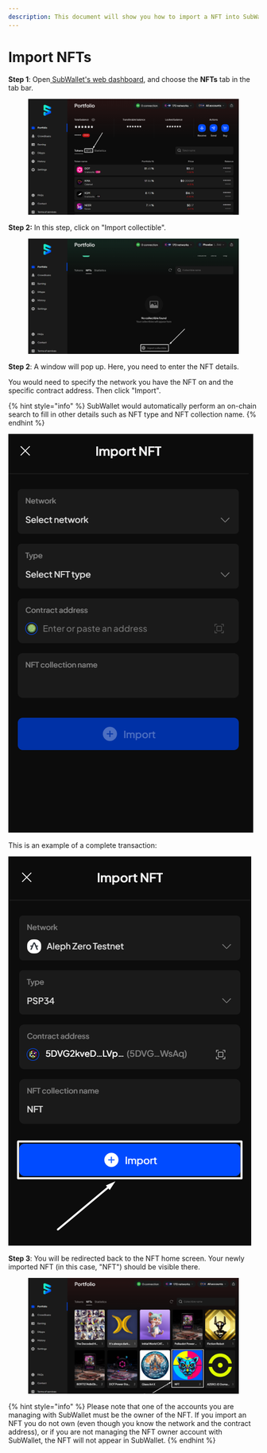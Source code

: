 ```yaml
---
description: This document will show you how to import a NFT into SubWallet.
---
```


# Import NFTs

**Step 1**: Open[ SubWallet's web dashboard](https://web.subwallet.app/), and choose the **NFTs** tab in the tab bar.

<figure><img src="../../../.gitbook/assets/image (1796).png" alt=""><figcaption></figcaption></figure>

**Step 2:** In this step, click on "Import collectible".

<figure><img src="../../../.gitbook/assets/image (1797).png" alt=""><figcaption></figcaption></figure>

**Step 2**: A window will pop up. Here, you need to enter the NFT details.&#x20;

You would need to specify the network you have the NFT on and the specific contract address. Then click "Import".

{% hint style="info" %}
SubWallet would automatically perform an on-chain search to fill in other details such as NFT type and NFT collection name.&#x20;
{% endhint %}

![](<../../../.gitbook/assets/image (1798).png>)

This is an example of a complete transaction:

![](<../../../.gitbook/assets/image (1801).png>)

**Step 3**: You will be redirected back to the NFT home screen. Your newly imported NFT (in this case, "NFT") should be visible there.&#x20;

<figure><img src="../../../.gitbook/assets/image (1803).png" alt=""><figcaption></figcaption></figure>

{% hint style="info" %}
Please note that one of the accounts you are managing with SubWallet must be the owner of the NFT. If you import an NFT you do not own (even though you know the network and the contract address), or if you are not managing the NFT owner account with SubWallet, the NFT will not appear in SubWallet.&#x20;
{% endhint %}
